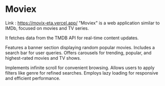 # Moviex
 Link : https://movix-eta.vercel.app/
"Moviex" is a web application similar to IMDb, focused on movies and TV series.

It fetches data from the TMDB API for real-time content updates.

Features a banner section displaying random popular movies.
Includes a search bar for user queries.
Offers carousels for trending, popular, and highest-rated movies and TV shows.

Implements infinite scroll for convenient browsing.
Allows users to apply filters like genre for refined searches.
Employs lazy loading for responsive and efficient performance.
